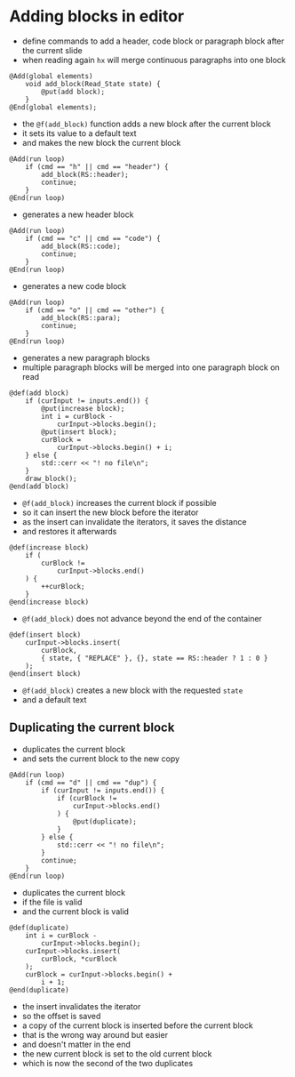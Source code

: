 # Adding blocks in editor
* define commands to add a header, code block or paragraph block after
  the current slide
* when reading again `hx` will merge continuous paragraphs into one
  block

```
@Add(global elements)
	void add_block(Read_State state) {
		@put(add block);
	}
@End(global elements);
```
* the `@f(add_block)` function adds a new block after the current block
* it sets its value to a default text
* and makes the new block the current block

```
@Add(run loop)
	if (cmd == "h" || cmd == "header") {
		add_block(RS::header);
		continue;
	}
@End(run loop)
```
* generates a new header block

```
@Add(run loop)
	if (cmd == "c" || cmd == "code") {
		add_block(RS::code);
		continue;
	}
@End(run loop)
```
* generates a new code block

```
@Add(run loop)
	if (cmd == "o" || cmd == "other") {
		add_block(RS::para);
		continue;
	}
@End(run loop)
```
* generates a new paragraph blocks
* multiple paragraph blocks will be merged into one paragraph block on
  read

```
@def(add block)
	if (curInput != inputs.end()) {
		@put(increase block);
		int i = curBlock -
			curInput->blocks.begin();
		@put(insert block);
		curBlock =
			curInput->blocks.begin() + i;
	} else {
		std::cerr << "! no file\n";
	}
	draw_block();
@end(add block)
```
* `@f(add_block)` increases the current block if possible
* so it can insert the new block before the iterator
* as the insert can invalidate the iterators, it saves the distance
* and restores it afterwards

```
@def(increase block)
	if (
		curBlock !=
			curInput->blocks.end()
	) {
		++curBlock;
	}
@end(increase block)
```
* `@f(add_block)` does not advance beyond the end of the container

```
@def(insert block)
	curInput->blocks.insert(
		curBlock,
		{ state, { "REPLACE" }, {}, state == RS::header ? 1 : 0 }
	);
@end(insert block)
```
* `@f(add_block)` creates a new block with the requested `state`
* and a default text

## Duplicating the current block
* duplicates the current block
* and sets the current block to the new copy

```
@Add(run loop)
	if (cmd == "d" || cmd == "dup") {
		if (curInput != inputs.end()) {
			if (curBlock !=
				curInput->blocks.end()
			) {
				@put(duplicate);
			}
		} else {
			std::cerr << "! no file\n";
		}
		continue;
	}
@End(run loop)
```
* duplicates the current block
* if the file is valid
* and the current block is valid

```
@def(duplicate)
	int i = curBlock -
		curInput->blocks.begin();
	curInput->blocks.insert(
		curBlock, *curBlock
	);
	curBlock = curInput->blocks.begin() +
		i + 1;
@end(duplicate)
```
* the insert invalidates the iterator
* so the offset is saved
* a copy of the current block is inserted before the current block
* that is the wrong way around but easier
* and doesn't matter in the end
* the new current block is set to the old current block
* which is now the second of the two duplicates
